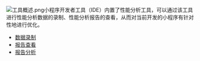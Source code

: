 ![工具概述.png](https://cdn.nlark.com/yuque/0/2023/png/179989/1674094937378-b2fa083e-e01a-4822-81dc-1a2758999c91.png#align=left&display=inline&height=472&margin=%5Bobject%20Object%5D&name=%E5%B7%A5%E5%85%B7%E6%A6%82%E8%BF%B0.png&originHeight=1396&originWidth=2662&size=1180791&status=done&style=none&width=900)小程序开发者工具（IDE）内置了性能分析工具，可以通过该工具进行性能分析数据的录制、性能分析报告的查看，从而对当前开发的小程序有针对性地进行优化。

- [数据录制](https://opendocs.alipay.com/mini/06ikay)
- [报告查看](https://opendocs.alipay.com/mini/06ikaz)
- [报告分析](https://opendocs.alipay.com/mini/06is1y)
